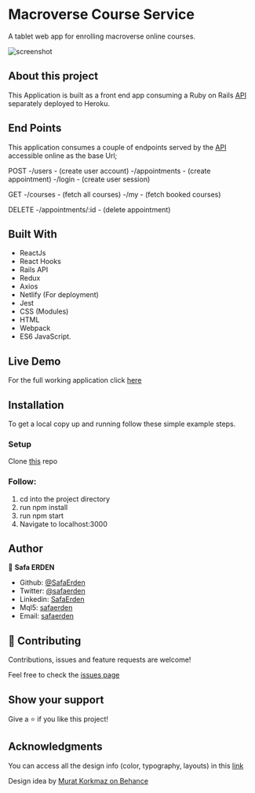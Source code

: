# Macroverse Course Service

A tablet web app for enrolling macroverse online courses.

![screenshot](./src/asssets/screen.JPG)

## About this project

This Application is built as a front end app consuming a Ruby on Rails [API](https://fathomless-shelf-78681.herokuapp.com/) separately deployed to Heroku.

## End Points
This application consumes a couple of endpoints served by the [API](https://fathomless-shelf-78681.herokuapp.com/) accessible online as the base Url;

POST
-/users - (create user account)
-/appointments - (create appointment)
-/login - (create user session)

GET
-/courses - (fetch all courses)
-/my - (fetch booked courses)

DELETE
-/appointments/:id - (delete appointment)

## Built With
- ReactJs
- React Hooks
- Rails API
- Redux
- Axios
- Netlify (For deployment)
- Jest
- CSS (Modules)
- HTML
- Webpack
- ES6 JavaScript.

## Live Demo
For the full working application click [here](https://fathomless-shelf-78681.herokuapp.com/)

## Installation
To get a local copy up and running follow these simple example steps.

### Setup
Clone [this](https://github.com/SafaErden/Appointments) repo

### Follow:
1. cd into the project directory
2. run npm install
3. run npm start
4. Navigate to localhost:3000

## Author

👤 **Safa ERDEN**

- Github: [@SafaErden](https://github.com/SafaErden)
- Twitter: [@safaerden](https://twitter.com/safaerden)
- Linkedin: [SafaErden](https://www.linkedin.com/in/safaerden/)
- Mql5: [safaerden](https://www.mql5.com/en/users/safaerden)
- Email: [safaerden](mailto:safaerden@gmail.com)


## 🤝 Contributing

Contributions, issues and feature requests are welcome!

Feel free to check the [issues page](https://github.com/SafaErden/Appointments/issues)

## Show your support

Give a ⭐️ if you like this project!

## Acknowledgments

You can access all the design info (color, typography, layouts) in this [link](https://www.behance.net/gallery/26425031/Vespa-Responsive-Redesign)

Design idea by [Murat Korkmaz on Behance](https://www.behance.net/muratk)